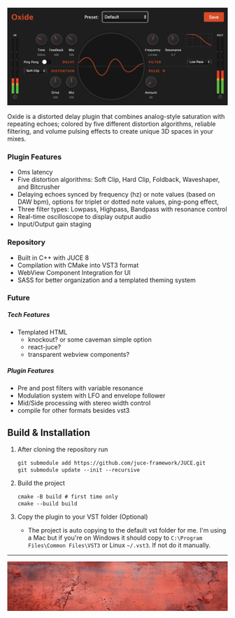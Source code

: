 ![Oxide Img](./oxide.png)

Oxide is a distorted delay plugin that combines analog-style saturation with repeating echoes; colored by five different distortion algorithms, reliable filtering, and volume pulsing effects to create unique 3D spaces in your mixes.

### Plugin Features

- 0ms latency
- Five distortion algorithms: Soft Clip, Hard Clip, Foldback, Waveshaper, and Bitcrusher
- Delaying echoes synced by frequency (hz) or note values (based on DAW bpm), options for triplet or dotted note values, ping-pong effect,
- Three filter types: Lowpass, Highpass, Bandpass with resonance control
- Real-time oscilloscope to display output audio
- Input/Output gain staging

### Repository

- Built in C++ with JUCE 8
- Compilation with CMake into VST3 format
- WebView Component Integration for UI
- SASS for better organization and a templated theming system

### Future

##### Tech Features

- Templated HTML
  - knockout? or some caveman simple option
  - react-juce?
  - transparent webview components?

##### Plugin Features

- Pre and post filters with variable resonance
- Modulation system with LFO and envelope follower
- Mid/Side processing with stereo width control
- compile for other formats besides vst3

## Build & Installation

1. After cloning the repository run

   ```
   git submodule add https://github.com/juce-framework/JUCE.git
   git submodule update --init --recursive
   ```

2. Build the project

   ```
   cmake -B build # first time only
   cmake --build build
   ```

3. Copy the plugin to your VST folder (Optional)

   - The project is auto copying to the default vst folder for me. I'm using a Mac but if you're on Windows it should copy to `C:\Program Files\Common Files\VST3` or Linux `~/.vst3`. If not do it manually.

---

![Readme Img](./readme.jpg)
